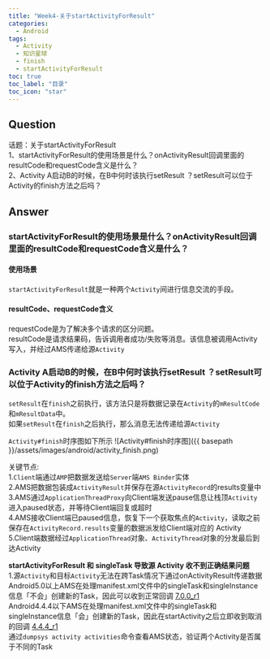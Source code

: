 ```yaml
---
title: "Week4-关于startActivityForResult"
categories:
  - Android
tags:
  - Activity
  - 知识星球
  - finish
  - startActivityForResult
toc: true
toc_label: "目录"
toc_icon: "star"
---
```


## Question
话题：关于startActivityForResult  
1、startActivityForResult的使用场景是什么？onActivityResult回调里面的resultCode和requestCode含义是什么？  
2、Activity A启动B的时候，在B中何时该执行setResult ？setResult可以位于Activity的finish方法之后吗？  

## Answer
### startActivityForResult的使用场景是什么？onActivityResult回调里面的resultCode和requestCode含义是什么？  
#### 使用场景
`startActivityForResult`就是一种两个`Activity`间进行信息交流的手段。
#### resultCode、requestCode含义
requestCode是为了解决多个请求的区分问题。  
resultCode是请求结果码，告诉调用者成功/失败等消息。该信息被调用Activity写入，并经过AMS传递给源`Activity`

### Activity A启动B的时候，在B中何时该执行setResult ？setResult可以位于Activity的finish方法之后吗？  
`setResult`在`finish`之前执行，该方法只是将数据记录在`Activity`的`mResultCode`和`mResultData`中。  
如果`setResult`在`finish`之后执行，那么消息无法传递给源`Activity`

`Activity#finish`时序图如下所示
![Activity#finish时序图]({{ basepath }}/assets/images/android/activity_finish.png)

关键节点:  
1.`Client`端通过`AMP`把数据发送给`Server`端`AMS Binder`实体  
2.AMS把数据包装成`ActivityResult`并保存在源`ActivityRecord`的results变量中  
3.AMS通过`ApplicationThreadProxy`向Client端发送pause信息让栈顶`Activity`进入paused状态，并等待Client端回复或超时  
4.AMS接收Client端已paused信息，恢复下一个获取焦点的`Activity`，读取之前保存在`ActivityRecord.results`变量的数据派发给Client端对应的 Activity  
5.Client端数据经过`ApplicationThread`对象、`ActivityThread`对象的分发最后到达Activity


**startActivityForResult 和 singleTask 导致源 Activity 收不到正确结果问题**  
1.源`Activity`和目标`Activity`无法在跨Task情况下通过onActivityResult传递数据    
Android5.0以上AMS在处理manifest.xml文件中的singleTask和singleInstance信息「不会」创建新的Task，因此可以收到正常回调 [7.0.0_r1](http://androidxref.com/7.0.0_r1/xref/frameworks/base/services/core/java/com/android/server/am/ActivityStarter.java#1196)  
Android4.4.4以下AMS在处理manifest.xml文件中的singleTask和singleInstance信息「会」创建新的Task，因此在startActivity之后立即收到取消的回调 [4.4.4_r1](http://androidxref.com/4.4.4_r1/xref/frameworks/base/services/java/com/android/server/am/ActivityStackSupervisor.java#1399)  
通过`dumpsys activity activities`命令查看AMS状态，验证两个Activity是否属于不同的Task
